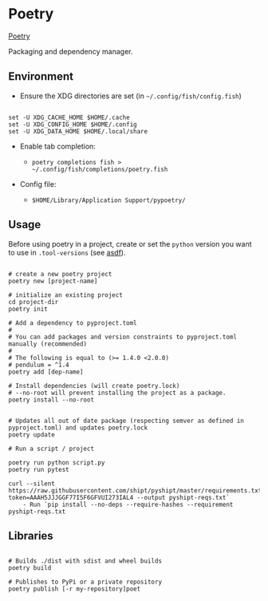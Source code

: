 # Poetry

[Poetry](https://python-poetry.org/docs/)

Packaging and dependency manager.

## Environment

* Ensure the XDG directories are set (in `~/.config/fish/config.fish`)

```shell

set -U XDG_CACHE_HOME $HOME/.cache
set -U XDG_CONFIG_HOME $HOME/.config
set -U XDG_DATA_HOME $HOME/.local/share

```

* Enable tab completion:
  * `poetry completions fish > ~/.config/fish/completions/poetry.fish`

* Config file:
  * `$HOME/Library/Application Support/pypoetry/`


## Usage

Before using poetry in a project, create or set the `python` version you want to
use in `.tool-versions` (see [asdf](https://asdf-vm.com)).

```shell

# create a new poetry project
poetry new [project-name]

# initialize an existing project
cd project-dir
poetry init

# Add a dependency to pyproject.toml
#
# You can add packages and version constraints to pyproject.toml manually (recommended)
#
# The following is equal to (>= 1.4.0 <2.0.0)
# pendulum = ^1.4
poetry add [dep-name]

# Install dependencies (will create poetry.lock)
# --no-root will prevent installing the project as a package.
poetry install --no-root


# Updates all out of date package (respecting semver as defined in pyproject.toml) and updates poetry.lock
poetry update

# Run a script / project

poetry run python script.py
poetry run pytest

curl --silent https://raw.githubusercontent.com/shipt/pyshipt/master/requirements.txt?token=AAAH5JJJGGF77I5F6GFVUI273IAL4 --output pyshipt-reqs.txt`
    - Run `pip install --no-deps --require-hashes --requirement pyshipt-reqs.txt
```


## Libraries

```shell

# Builds ./dist with sdist and wheel builds
poetry build

# Publishes to PyPi or a private repository
poetry publish [-r my-repository]poet
```